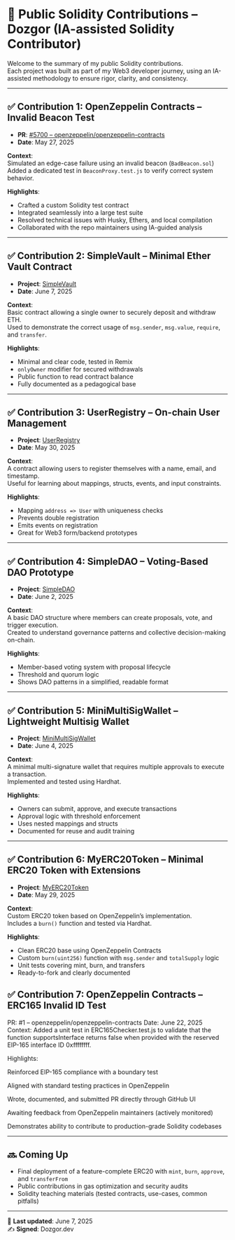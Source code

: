 # 🧱 Public Solidity Contributions – Dozgor (IA-assisted Solidity Contributor)

Welcome to the summary of my public Solidity contributions.  
Each project was built as part of my Web3 developer journey, using an IA-assisted methodology to ensure rigor, clarity, and consistency.

---

## ✅ Contribution 1: OpenZeppelin Contracts – Invalid Beacon Test

- **PR**: [#5700 – openzeppelin/openzeppelin-contracts](https://github.com/OpenZeppelin/openzeppelin-contracts/pull/5700)
- **Date**: May 27, 2025

**Context**:  
Simulated an edge-case failure using an invalid beacon (`BadBeacon.sol`)  
Added a dedicated test in `BeaconProxy.test.js` to verify correct system behavior.

**Highlights**:
- Crafted a custom Solidity test contract
- Integrated seamlessly into a large test suite
- Resolved technical issues with Husky, Ethers, and local compilation
- Collaborated with the repo maintainers using IA-guided analysis

---

## ✅ Contribution 2: SimpleVault – Minimal Ether Vault Contract

- **Project**: [SimpleVault](./SimpleVault/README.md)
- **Date**: June 7, 2025

**Context**:  
Basic contract allowing a single owner to securely deposit and withdraw ETH.  
Used to demonstrate the correct usage of `msg.sender`, `msg.value`, `require`, and `transfer`.

**Highlights**:
- Minimal and clear code, tested in Remix
- `onlyOwner` modifier for secured withdrawals
- Public function to read contract balance
- Fully documented as a pedagogical base

---

## ✅ Contribution 3: UserRegistry – On-chain User Management

- **Project**: [UserRegistry](./user-registry/README.md)
- **Date**: May 30, 2025

**Context**:  
A contract allowing users to register themselves with a name, email, and timestamp.  
Useful for learning about mappings, structs, events, and input constraints.

**Highlights**:
- Mapping `address => User` with uniqueness checks
- Prevents double registration
- Emits events on registration
- Great for Web3 form/backend prototypes

---

## ✅ Contribution 4: SimpleDAO – Voting-Based DAO Prototype

- **Project**: [SimpleDAO](./Simple-DAO/README.md)
- **Date**: June 2, 2025

**Context**:  
A basic DAO structure where members can create proposals, vote, and trigger execution.  
Created to understand governance patterns and collective decision-making on-chain.

**Highlights**:
- Member-based voting system with proposal lifecycle
- Threshold and quorum logic
- Shows DAO patterns in a simplified, readable format

---

## ✅ Contribution 5: MiniMultiSigWallet – Lightweight Multisig Wallet

- **Project**: [MiniMultiSigWallet](./MiniMultiSigWallet/README.md)
- **Date**: June 4, 2025

**Context**:  
A minimal multi-signature wallet that requires multiple approvals to execute a transaction.  
Implemented and tested using Hardhat.

**Highlights**:
- Owners can submit, approve, and execute transactions
- Approval logic with threshold enforcement
- Uses nested mappings and structs
- Documented for reuse and audit training

---

## ✅ Contribution 6: MyERC20Token – Minimal ERC20 Token with Extensions

- **Project**: [MyERC20Token](./MyERC20Token/README.md)
- **Date**: May 29, 2025

**Context**:  
Custom ERC20 token based on OpenZeppelin’s implementation.  
Includes a `burn()` function and tested via Hardhat.

**Highlights**:
- Clean ERC20 base using OpenZeppelin Contracts
- Custom `burn(uint256)` function with `msg.sender` and `totalSupply` logic
- Unit tests covering mint, burn, and transfers
- Ready-to-fork and clearly documented

## ✅ Contribution 7: OpenZeppelin Contracts – ERC165 Invalid ID Test

PR: #1 – openzeppelin/openzeppelin-contracts
Date: June 22, 2025
Context:
Added a unit test in ERC165Checker.test.js to validate that the function supportsInterface returns false when provided with the reserved EIP-165 interface ID 0xffffffff.

Highlights:

Reinforced EIP-165 compliance with a boundary test

Aligned with standard testing practices in OpenZeppelin

Wrote, documented, and submitted PR directly through GitHub UI

Awaiting feedback from OpenZeppelin maintainers (actively monitored)

Demonstrates ability to contribute to production-grade Solidity codebases

---

## 🔜 Coming Up

- Final deployment of a feature-complete ERC20 with `mint`, `burn`, `approve`, and `transferFrom`
- Public contributions in gas optimization and security audits
- Solidity teaching materials (tested contracts, use-cases, common pitfalls)

---

📅 **Last updated**: June 7, 2025  
✍️ **Signed**: Dozgor.dev  
